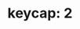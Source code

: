 ---
layout: symbols
title: "keycap: 2"
emoji: keycap_2
permalink: 2️⃣.html
image: assets/img/3moji/keycap_2.png
---